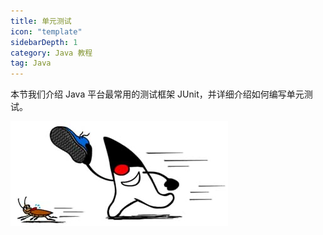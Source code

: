 ```yaml
---
title: 单元测试
icon: "template"
sidebarDepth: 1
category: Java 教程
tag: Java
---
```


本节我们介绍 Java 平台最常用的测试框架 JUnit，并详细介绍如何编写单元测试。

![](assets/20221123100829.png)
